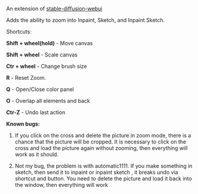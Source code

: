 An extension of [stable-diffusion-webui](https://github.com/AUTOMATIC1111/stable-diffusion-webui)

Adds the ability to zoom into Inpaint, Sketch, and Inpaint Sketch.

Shortcuts:

**Shift + wheel(hold)** - Move canvas

**Shift + wheel** - Scale canvas

**Ctr + wheel** - Change brush size

**R** - Reset Zoom.

**Q** - Open/Close color panel

**O** - Overlap all elements and back

**Ctr-Z** - Undo last action

**Known bugs:**

1. If you click on the cross and delete the picture in zoom mode, there is a chance that the picture will be cropped. It is necessary to click on the cross and load the picture again without zooming, then everything will work as it should.

2. Not my bug, the problem is with automatic1111. If you make something in sketch, then send it to inpaint or inpaint sketch , it breaks undo via shortcut and button. You need to delete the picture and load it back into the window, then everything will work
